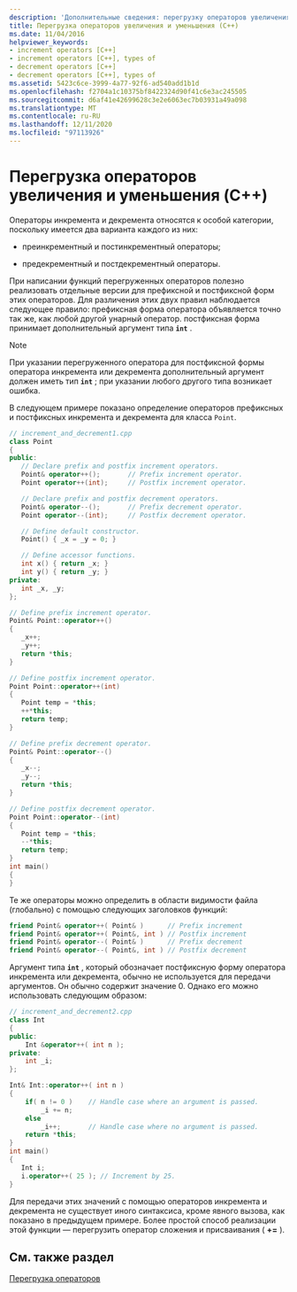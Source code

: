 ```yaml
---
description: 'Дополнительные сведения: перегрузку операторов увеличения и уменьшения (C++)'
title: Перегрузка операторов увеличения и уменьшения (C++)
ms.date: 11/04/2016
helpviewer_keywords:
- increment operators [C++]
- increment operators [C++], types of
- decrement operators [C++]
- decrement operators [C++], types of
ms.assetid: 5423c6ce-3999-4a77-92f6-ad540add1b1d
ms.openlocfilehash: f2704a1c10375bf8422324d90f41c6e3ac245505
ms.sourcegitcommit: d6af41e42699628c3e2e6063ec7b03931a49a098
ms.translationtype: MT
ms.contentlocale: ru-RU
ms.lasthandoff: 12/11/2020
ms.locfileid: "97113926"
---
```

# <a name="increment-and-decrement-operator-overloading-c"></a>Перегрузка операторов увеличения и уменьшения (C++)

Операторы инкремента и декремента относятся к особой категории, поскольку имеется два варианта каждого из них:

- преинкрементный и постинкрементный операторы;

- предекрементный и постдекрементный операторы.

При написании функций перегруженных операторов полезно реализовать отдельные версии для префиксной и постфиксной форм этих операторов. Для различения этих двух правил наблюдается следующее правило: префиксная форма оператора объявляется точно так же, как любой другой унарный оператор. постфиксная форма принимает дополнительный аргумент типа **`int`** .

> [!NOTE]
> При указании перегруженного оператора для постфиксной формы оператора инкремента или декремента дополнительный аргумент должен иметь тип **`int`** ; при указании любого другого типа возникает ошибка.

В следующем примере показано определение операторов префиксных и постфиксных инкремента и декремента для класса `Point`.

```cpp
// increment_and_decrement1.cpp
class Point
{
public:
   // Declare prefix and postfix increment operators.
   Point& operator++();       // Prefix increment operator.
   Point operator++(int);     // Postfix increment operator.

   // Declare prefix and postfix decrement operators.
   Point& operator--();       // Prefix decrement operator.
   Point operator--(int);     // Postfix decrement operator.

   // Define default constructor.
   Point() { _x = _y = 0; }

   // Define accessor functions.
   int x() { return _x; }
   int y() { return _y; }
private:
   int _x, _y;
};

// Define prefix increment operator.
Point& Point::operator++()
{
   _x++;
   _y++;
   return *this;
}

// Define postfix increment operator.
Point Point::operator++(int)
{
   Point temp = *this;
   ++*this;
   return temp;
}

// Define prefix decrement operator.
Point& Point::operator--()
{
   _x--;
   _y--;
   return *this;
}

// Define postfix decrement operator.
Point Point::operator--(int)
{
   Point temp = *this;
   --*this;
   return temp;
}
int main()
{
}
```

Те же операторы можно определить в области видимости файла (глобально) с помощью следующих заголовков функций:

```cpp
friend Point& operator++( Point& )      // Prefix increment
friend Point& operator++( Point&, int ) // Postfix increment
friend Point& operator--( Point& )      // Prefix decrement
friend Point& operator--( Point&, int ) // Postfix decrement
```

Аргумент типа **`int`** , который обозначает постфиксную форму оператора инкремента или декремента, обычно не используется для передачи аргументов. Он обычно содержит значение 0. Однако его можно использовать следующим образом:

```cpp
// increment_and_decrement2.cpp
class Int
{
public:
    Int &operator++( int n );
private:
    int _i;
};

Int& Int::operator++( int n )
{
    if( n != 0 )    // Handle case where an argument is passed.
        _i += n;
    else
        _i++;       // Handle case where no argument is passed.
    return *this;
}
int main()
{
   Int i;
   i.operator++( 25 ); // Increment by 25.
}
```

Для передачи этих значений с помощью операторов инкремента и декремента не существует иного синтаксиса, кроме явного вызова, как показано в предыдущем примере. Более простой способ реализации этой функции — перегрузить оператор сложения и присваивания ( **+=** ).

## <a name="see-also"></a>См. также раздел

[Перегрузка операторов](../cpp/operator-overloading.md)
